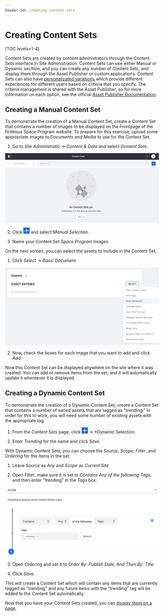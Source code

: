 ```yaml
---
header-id: creating-content-sets
---
```


# Creating Content Sets

[TOC levels=1-4]

Content Sets are created by content administrators through the Content Sets 
interface in Site Administration. Content Sets can use either Manual or Dynamic 
secltion, and you can create any number of Content Sets, and display them 
through the Asset Publisher or custom applications. Content 
Sets can also have [personalizated variations](/docs/7-2/user/-/knowledge_base/user/content-set-personalization) which provide 
different experiences for different users based on criteria that you specify. 
The criteria management is shared with the Asset Publisher, so for more 
information on each option, see the official [Asset Publisher Documentation](/docs/7-2/user/-/knowledge_base/user/publishing-content-dynamically).

## Creating a Manual Content Set

To demonstrate the creation of a Manual Content Set, create a Content Set that 
contains a number of images to be displayed on the Frontpage of the fictitious 
Space Program website. To prepare for this exercise, upload some appropriate images to *Documents and Media* to use for the Content Set.

1.  Go to *Site Administratio* &rarr; *Content & Data* and select *Content 
    Sets*.
    
![Figure 1: Content Sets is found in the Content & Data section of Site Administration.](../../../../images/content-sets-empty-page.png)

2.  Click ![Add](../../../../images/icon-add.png) and select *Manual Selection*.

3.  Name your Content Set *Space Program Images*.

On the next screen, you can select the assets to include in the Content Set.

1.  Click *Select* &rarr; *Basic Document*.

![Figure 2: You can select the type of asset to add to the Content Set.](../../../../images/content-sets-select-document.png)

2.  Now, check the boxes for each image that you want to add and click *Add*.

Now this Content Set can be displayed anywhere on the site where it was created. You can add or remove items from the set, and it will automatically update it whereever it is displayed. 

## Creating a Dynamic Content Set

To demonstrate the creation of a Dynamic Content Set, create a Content Set that 
contains a number of varied assets that are tagged as "trending." In order for 
this to work, you will need some number of existing assets with the appropriate 
tag.

1.  From the *Content Sets* page, click ![Add](../../../../images/icon-add.png)
    &rarr; *Dynamic Selection.

2.  Enter *Trending* for the name and click *Save*.

With Dynamic Content Sets, you can choose the *Source*, *Scope*, *Filter*, and *Ordering* for the items in the set.

1.  Leave *Source* as *Any* and *Scope* as *Current Site*

2.  Open *Filter*, make sure it is set to *Contains Any of the following Tags*, 
    and then enter "trending" in the *Tags* box.
    
![Figure 3: Content Sets use the same filter system as the Asset Publisher.](../../../../images/content-set-trending-filter.png)

3.  Open *Ordering* and set it to *Order By*: *Publish Date*, *And Then By*: 
    *Title*.

4.  Click *Save*.

This will create a Content Set which will contain any items that are currently 
tagged as "trending" and any future items with the "trending" tag will be added 
to the Content Set automatically.

Now that you have your Content Sets created, you can [display them on a page](/docs/7-2/user/-/knowledge_base/user/displaying-content-sets).
